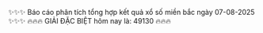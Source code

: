 ✨✨✨ Báo cáo phân tích tổng hợp kết quả xổ số miền bắc ngày 07-08-2025 ✨✨✨
🔥🔥🔥 GIẢI ĐẶC BIỆT hôm nay là: 49130 🔥🔥🔥
